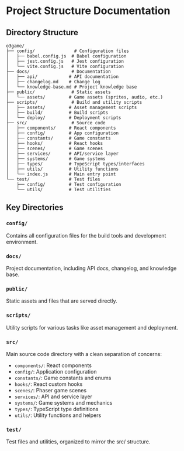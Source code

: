 # Project Structure Documentation

## Directory Structure

```
o3game/
├── config/               # Configuration files
│   ├── babel.config.js  # Babel configuration
│   ├── jest.config.js   # Jest configuration
│   └── vite.config.js   # Vite configuration
├── docs/                # Documentation
│   ├── api/            # API documentation
│   ├── changelog.md    # Change log
│   └── knowledge-base.md # Project knowledge base
├── public/              # Static assets
│   └── assets/         # Game assets (sprites, audio, etc.)
├── scripts/             # Build and utility scripts
│   ├── assets/         # Asset management scripts
│   ├── build/          # Build scripts
│   └── deploy/         # Deployment scripts
├── src/                 # Source code
│   ├── components/     # React components
│   ├── config/         # App configuration
│   ├── constants/      # Game constants
│   ├── hooks/          # React hooks
│   ├── scenes/         # Game scenes
│   ├── services/       # API/service layer
│   ├── systems/        # Game systems
│   ├── types/          # TypeScript types/interfaces
│   ├── utils/          # Utility functions
│   └── index.js        # Main entry point
└── test/               # Test files
    ├── config/         # Test configuration
    └── utils/          # Test utilities
```

## Key Directories

### `config/`
Contains all configuration files for the build tools and development environment.

### `docs/`
Project documentation, including API docs, changelog, and knowledge base.

### `public/`
Static assets and files that are served directly.

### `scripts/`
Utility scripts for various tasks like asset management and deployment.

### `src/`
Main source code directory with a clean separation of concerns:
- `components/`: React components
- `config/`: Application configuration
- `constants/`: Game constants and enums
- `hooks/`: React custom hooks
- `scenes/`: Phaser game scenes
- `services/`: API and service layer
- `systems/`: Game systems and mechanics
- `types/`: TypeScript type definitions
- `utils/`: Utility functions and helpers

### `test/`
Test files and utilities, organized to mirror the src/ structure. 
